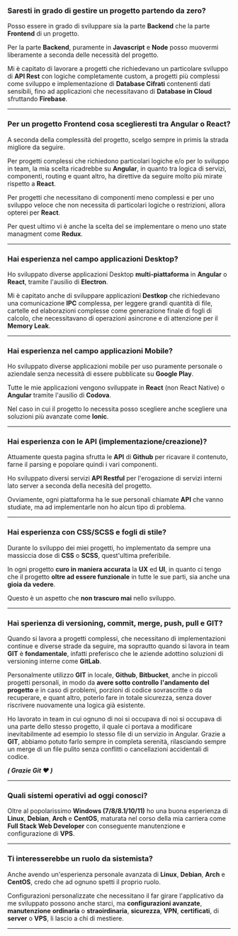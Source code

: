 ### Saresti in grado di gestire un progetto partendo da zero?

Posso essere in grado di sviluppare sia la parte **Backend** che la parte **Frontend** di un progetto.

Per la parte **Backend**, puramente in **Javascript** e **Node** posso muovermi liberamente a seconda delle necessità del progetto.

Mi è capitato di lavorare a progetti che richiedevano un particolare sviluppo di **API Rest** con logiche completamente custom, a progetti più complessi come sviluppo e implementazione di **Database Cifrati** contenenti dati sensibili, fino ad applicazioni che necessitavano di **Database in Cloud** sfruttando **Firebase**.

---

### Per un progetto Frontend cosa sceglieresti tra Angular o React?

A seconda della complessità del progetto, scelgo sempre in primis la strada migliore da seguire.

Per progetti complessi che richiedono particolari logiche e/o per lo sviluppo in team, la mia scelta ricadrebbe su **Angular**, in quanto tra logica di servizi, componenti, routing e quant altro, ha direttive da seguire molto più mirate rispetto a **React**.

Per progetti che necessitano di componenti meno complessi e per uno sviluppo veloce che non necessita di particolari logiche o restrizioni, allora opterei per **React**.

Per quest ultimo vi è anche la scelta del se implementare o meno uno state managment come **Redux**.

---

### Hai esperienza nel campo applicazioni Desktop?

Ho sviluppato diverse applicazioni Desktop **multi-piattaforma** in **Angular** o **React**, tramite l'ausilio di **Electron**.

Mi è capitato anche di sviluppare applicazioni **Destkop** che richiedevano una comunicazione **IPC** complessa, per leggere grandi quantità di file, cartelle ed elaborazioni complesse come generazione finale di fogli di calcolo, che necessitavano di operazioni asincrone e di attenzione per il **Memory Leak**.

---

### Hai esperienza nel campo applicazioni Mobile?

Ho sviluppato diverse applicazioni mobile per uso puramente personale o aziendale senza necessità di essere pubblicate su **Google Play**.

Tutte le mie applicazioni vengono sviluppate in **React** (non React Native) o **Angular** tramite l'ausilio di **Codova**.

Nel caso in cui il progetto lo necessita posso scegliere anche scegliere una soluzioni più avanzate come **Ionic**.

---

### Hai esperienza con le API (implementazione/creazione)?

Attuamente questa pagina sfrutta le **API** di **Github** per ricavare il contenuto, farne il parsing e popolare quindi i vari componenti.

Ho sviluppato diversi servizi **API Restful** per l'erogazione di servizi interni lato server a seconda della necesità del progetto.

Ovviamente, ogni piattaforma ha le sue personali chiamate **API** che vanno studiate, ma ad implementarle non ho alcun tipo di problema.

---

### Hai esperienza con CSS/SCSS e fogli di stile?

Durante lo sviluppo dei miei progetti, ho implementato da sempre una massiccia dose di **CSS** o **SCSS**, quest'ultima preferibile.

In ogni progetto **curo in maniera accurata**  la **UX** ed **UI**, in quanto ci tengo che il progetto **oltre ad essere funzionale** in tutte le sue parti, sia anche una **gioia da vedere**.

Questo è un aspetto che **non trascuro mai** nello sviluppo.

---

### Hai sperienza di versioning, commit, merge, push, pull e GIT?

Quando si lavora a progetti complessi, che necessitano di implementazioni continue e diverse strade da seguire, ma soprautto quando si lavora in team **GIT** è **fondamentale**, infatti preferisco che le aziende adottino soluzioni di versioning interne come **GitLab**.

Personalmente utilizzo **GIT** in locale, **Github**, **Bitbucket**, anche in piccoli progetti personali, in modo da **avere sotto controllo** **l'andamento del progetto** e in caso di problemi, porzioni di codice sovrascritte o da recuperare, e quant altro, poterlo fare in totale sicurezza, senza dover riscrivere nuovamente una logica già esistente.

Ho lavorato in team in cui ognuno di noi si occupava di noi si occupava di una parte dello stesso progetto, il quale ci portava a modificare inevitabilmente ad esempio lo stesso file di un servizio in Angular. Grazie a **GIT**, abbiamo potuto farlo sempre in completa serenità, rilasciando sempre un merge di un file pulito senza conflitti o cancellazioni accidentali di codice.

***( Grazie **Git** ❤ )***

---

### Quali sistemi operativi ad oggi conosci?

Oltre al popolarissimo **Windows (7/8/8.1/10/11)** ho una buona esperienza di **Linux**, **Debian**, **Arch** e **CentOS**, maturata nel corso della mia carriera come **Full Stack Web Developer** con conseguente manutenzione e configurazione di **VPS**.

---

### Ti interesserebbe un ruolo da sistemista?

Anche avendo un'esperienza personale avanzata di **Linux**, **Debian**, **Arch** e **CentOS**, credo che ad ognuno spetti il proprio ruolo.

Configurazioni personalizzate che necessitano il far girare l'applicativo da me sviluppato possono anche starci, ma **configurazioni avanzate**, **manutenzione** **ordinaria** o **straoirdinaria**, **sicurezza**, **VPN**, **certificati**, di **server** o **VPS**, li lascio a chi di mestiere.

---
